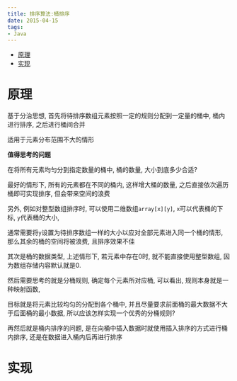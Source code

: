 ```yaml
---
title: 排序算法:桶排序
date: 2015-04-15
tags:
- Java
---
```

<!-- TOC -->

- [原理](#原理)
- [实现](#实现)

<!-- /TOC -->
# 原理

基于分治思想, 首先将待排序数组元素按照一定的规则分配到一定量的桶中, 桶内进行排序, 之后进行桶间合并

适用于元素分布范围不大的情形

**值得思考的问题**

在将所有元素均匀分到指定数量的桶中, 桶的数量, 大小到底多少合适?

最好的情形下, 所有的元素都在不同的桶内, 这样增大桶的数量, 之后直接依次遍历桶即可实现排序, 但会带来空间的浪费

另外, 例如对整型数组排序时, 可以使用二维数组`array[x][y]`, `x`可以代表桶的下标, `y`代表桶的大小, 

通常需要将`y`设置为待排序数组一样的大小以应对全部元素进入同一个桶的情形, 那么其余的桶的空间将被浪费, 且排序效果不佳

其次是桶的数据类型, 上述情形下, 若元素中存在0时, 就不能直接使用整型数组, 因为数组存储内容默认就是0.

然后需要思考的就是分桶规则, 确定每个元素所对应桶, 可以看出, 规则本身就是一种映射函数, 

目标就是将元素比较均匀的分配到各个桶中, 并且尽量要求前面桶的最大数据不大于后面桶的最小数据, 所以应该怎样实现一个优秀的分桶规则?

再然后就是桶内排序的问题, 是在向桶中插入数据时就使用插入排序的方式进行桶内排序, 还是在数据进入桶内后再进行排序

# 实现

```Java
```


